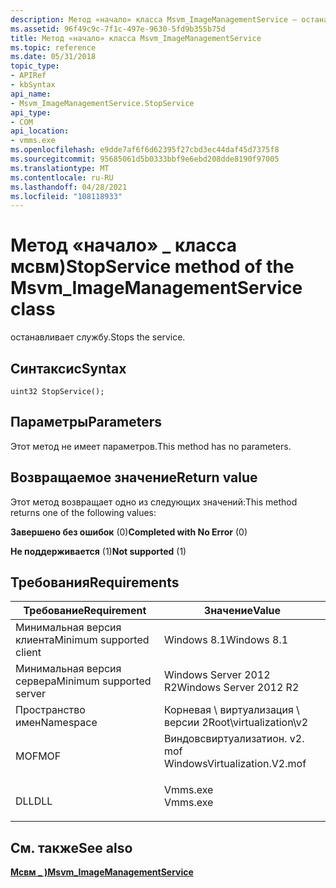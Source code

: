 ```yaml
---
description: Метод «начало» класса Msvm_ImageManagementService — останавливает службу.
ms.assetid: 96f49c9c-7f1c-497e-9630-5fd9b355b75d
title: Метод «начало» класса Msvm_ImageManagementService
ms.topic: reference
ms.date: 05/31/2018
topic_type:
- APIRef
- kbSyntax
api_name:
- Msvm_ImageManagementService.StopService
api_type:
- COM
api_location:
- vmms.exe
ms.openlocfilehash: e9dde7af6f6d62395f27cbd3ec44daf45d7375f8
ms.sourcegitcommit: 95685061d5b0333bbf9e6ebd208dde8190f97005
ms.translationtype: MT
ms.contentlocale: ru-RU
ms.lasthandoff: 04/28/2021
ms.locfileid: "108118933"
---
```

# <a name="stopservice-method-of-the-msvm_imagemanagementservice-class"></a><span data-ttu-id="1e52a-103">Метод «начало» \_ класса мсвм)</span><span class="sxs-lookup"><span data-stu-id="1e52a-103">StopService method of the Msvm\_ImageManagementService class</span></span>

<span data-ttu-id="1e52a-104">останавливает службу.</span><span class="sxs-lookup"><span data-stu-id="1e52a-104">Stops the service.</span></span>

## <a name="syntax"></a><span data-ttu-id="1e52a-105">Синтаксис</span><span class="sxs-lookup"><span data-stu-id="1e52a-105">Syntax</span></span>


```mof
uint32 StopService();
```



## <a name="parameters"></a><span data-ttu-id="1e52a-106">Параметры</span><span class="sxs-lookup"><span data-stu-id="1e52a-106">Parameters</span></span>

<span data-ttu-id="1e52a-107">Этот метод не имеет параметров.</span><span class="sxs-lookup"><span data-stu-id="1e52a-107">This method has no parameters.</span></span>

## <a name="return-value"></a><span data-ttu-id="1e52a-108">Возвращаемое значение</span><span class="sxs-lookup"><span data-stu-id="1e52a-108">Return value</span></span>

<span data-ttu-id="1e52a-109">Этот метод возвращает одно из следующих значений:</span><span class="sxs-lookup"><span data-stu-id="1e52a-109">This method returns one of the following values:</span></span>

<dl> <dt>

<span data-ttu-id="1e52a-110">**Завершено без ошибок** (0)</span><span class="sxs-lookup"><span data-stu-id="1e52a-110">**Completed with No Error** (0)</span></span>
</dt> <dt>

<span data-ttu-id="1e52a-111">**Не поддерживается** (1)</span><span class="sxs-lookup"><span data-stu-id="1e52a-111">**Not supported** (1)</span></span>
</dt> </dl>

## <a name="requirements"></a><span data-ttu-id="1e52a-112">Требования</span><span class="sxs-lookup"><span data-stu-id="1e52a-112">Requirements</span></span>



| <span data-ttu-id="1e52a-113">Требование</span><span class="sxs-lookup"><span data-stu-id="1e52a-113">Requirement</span></span> | <span data-ttu-id="1e52a-114">Значение</span><span class="sxs-lookup"><span data-stu-id="1e52a-114">Value</span></span> |
|-------------------------------------|---------------------------------------------------------------------------------------------------------|
| <span data-ttu-id="1e52a-115">Минимальная версия клиента</span><span class="sxs-lookup"><span data-stu-id="1e52a-115">Minimum supported client</span></span><br/> | <span data-ttu-id="1e52a-116">Windows 8.1</span><span class="sxs-lookup"><span data-stu-id="1e52a-116">Windows 8.1</span></span><br/>                                                                                  |
| <span data-ttu-id="1e52a-117">Минимальная версия сервера</span><span class="sxs-lookup"><span data-stu-id="1e52a-117">Minimum supported server</span></span><br/> | <span data-ttu-id="1e52a-118">Windows Server 2012 R2</span><span class="sxs-lookup"><span data-stu-id="1e52a-118">Windows Server 2012 R2</span></span><br/>                                                                       |
| <span data-ttu-id="1e52a-119">Пространство имен</span><span class="sxs-lookup"><span data-stu-id="1e52a-119">Namespace</span></span><br/>                | <span data-ttu-id="1e52a-120">Корневая \\ виртуализация \\ версии 2</span><span class="sxs-lookup"><span data-stu-id="1e52a-120">Root\\virtualization\\v2</span></span><br/>                                                                     |
| <span data-ttu-id="1e52a-121">MOF</span><span class="sxs-lookup"><span data-stu-id="1e52a-121">MOF</span></span><br/>                      | <dl> <span data-ttu-id="1e52a-122"><dt>Виндовсвиртуализатион. v2. mof</dt></span><span class="sxs-lookup"><span data-stu-id="1e52a-122"><dt>WindowsVirtualization.V2.mof</dt></span></span> </dl> |
| <span data-ttu-id="1e52a-123">DLL</span><span class="sxs-lookup"><span data-stu-id="1e52a-123">DLL</span></span><br/>                      | <dl> <span data-ttu-id="1e52a-124"><dt>Vmms.exe</dt></span><span class="sxs-lookup"><span data-stu-id="1e52a-124"><dt>Vmms.exe</dt></span></span> </dl>                     |



## <a name="see-also"></a><span data-ttu-id="1e52a-125">См. также</span><span class="sxs-lookup"><span data-stu-id="1e52a-125">See also</span></span>

<dl> <dt>

[<span data-ttu-id="1e52a-126">**Мсвм \_ )**</span><span class="sxs-lookup"><span data-stu-id="1e52a-126">**Msvm\_ImageManagementService**</span></span>](msvm-imagemanagementservice.md)
</dt> </dl>

 

 





